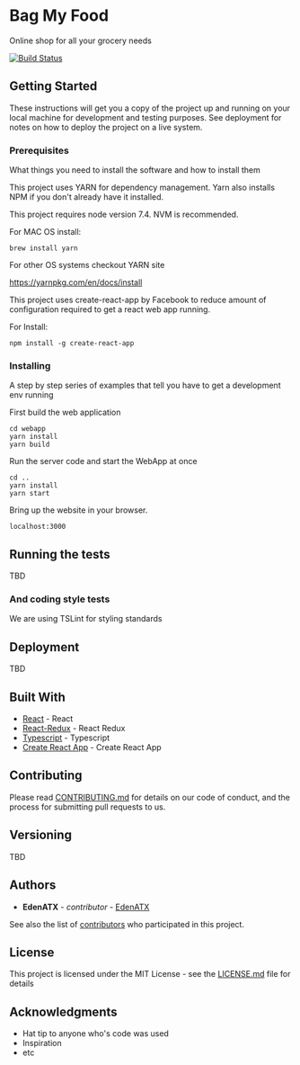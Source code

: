 # Bag My Food

Online shop for all your grocery needs

[![Build Status](https://travis-ci.org/edenatx/BagMyFood.svg?branch=master)](https://travis-ci.org/edenatx/BagMyFood)

## Getting Started

These instructions will get you a copy of the project up and running on your local machine for development and testing purposes. See deployment for notes on how to deploy the project on a live system.

### Prerequisites

What things you need to install the software and how to install them

This project uses YARN for dependency management. Yarn also installs NPM if you don't
already have it installed.

This project requires node version 7.4. NVM is recommended. 

For MAC OS install:
```
brew install yarn
```

For other OS systems checkout YARN site

https://yarnpkg.com/en/docs/install

This project uses create-react-app by Facebook to reduce amount of configuration required to
get a react web app running. 

For Install:
```
npm install -g create-react-app
```

### Installing

A step by step series of examples that tell you have to get a development env running

First build the web application

```
cd webapp
yarn install
yarn build
```

Run the server code and start the WebApp at once

```
cd ..
yarn install
yarn start
```

Bring up the website in your browser. 

```
localhost:3000
```

## Running the tests

TBD

### And coding style tests

We are using TSLint for styling standards
## Deployment

TBD

## Built With

* [React](https://github.com/facebook/react) - React
* [React-Redux](https://github.com/reactjs/react-redux) - React Redux
* [Typescript](https://github.com/microsoft/typescript) - Typescript
* [Create React App](https://github.com/facebookincubator/create-react-app) - Create React App

## Contributing

Please read [CONTRIBUTING.md](https://gist.github.com/PurpleBooth/b24679402957c63ec426) for details on our code of conduct, and the process for submitting pull requests to us.

## Versioning

TBD

## Authors

* **EdenATX** - *contributor* - [EdenATX](https://github.com/edenatx)

See also the list of [contributors](https://github.com/your/project/contributors) who participated in this project.

## License

This project is licensed under the MIT License - see the [LICENSE.md](LICENSE.md) file for details

## Acknowledgments

* Hat tip to anyone who's code was used
* Inspiration
* etc
